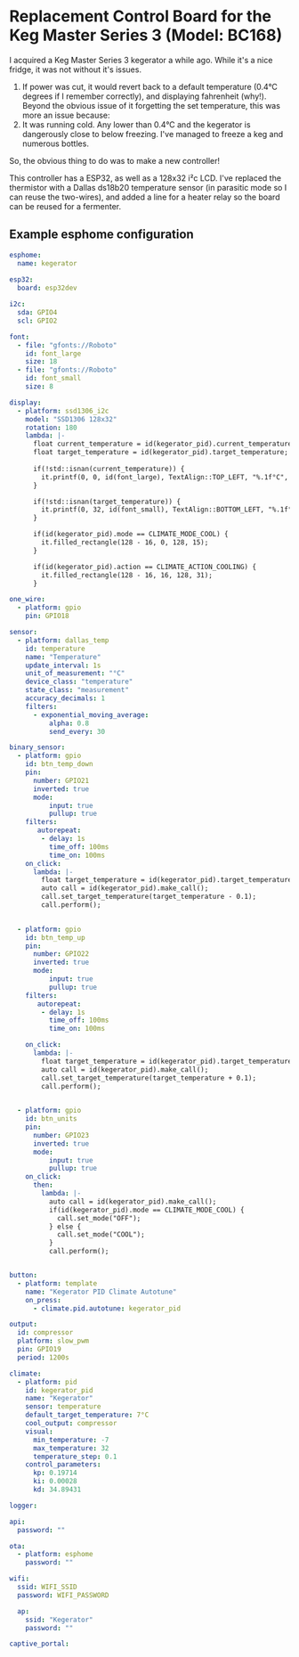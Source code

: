 # Replacement Control Board for the Keg Master Series 3 (Model: BC168)

I acquired a Keg Master Series 3 kegerator a while ago. While it's a nice fridge, it was not without it's issues.

1. If power was cut, it would revert back to a default temperature (0.4°C degrees if I remember correctly), and displaying fahrenheit (why!). Beyond the obvious issue of it forgetting the set temperature, this was more an issue because:
2. It was running cold. Any lower than 0.4°C and the kegerator is dangerously close to below freezing. I've managed to freeze a keg and numerous bottles.

So, the obvious thing to do was to make a new controller!

This controller has a ESP32, as well as a 128x32 i²c LCD. I've replaced the thermistor with a Dallas ds18b20 temperature sensor (in parasitic mode so I can reuse the two-wires), and added a line for a heater relay so the board can be reused for a fermenter.

## Example esphome configuration

```yaml
esphome:
  name: kegerator
  
esp32:
  board: esp32dev

i2c:
  sda: GPIO4
  scl: GPIO2

font:
  - file: "gfonts://Roboto"
    id: font_large
    size: 18
  - file: "gfonts://Roboto"
    id: font_small
    size: 8

display:
  - platform: ssd1306_i2c
    model: "SSD1306 128x32"
    rotation: 180
    lambda: |-
      float current_temperature = id(kegerator_pid).current_temperature;
      float target_temperature = id(kegerator_pid).target_temperature;
      
      if(!std::isnan(current_temperature)) {
        it.printf(0, 0, id(font_large), TextAlign::TOP_LEFT, "%.1f°C", current_temperature);
      }

      if(!std::isnan(target_temperature)) {
        it.printf(0, 32, id(font_small), TextAlign::BOTTOM_LEFT, "%.1f°C", target_temperature);
      }

      if(id(kegerator_pid).mode == CLIMATE_MODE_COOL) {
        it.filled_rectangle(128 - 16, 0, 128, 15);
      }

      if(id(kegerator_pid).action == CLIMATE_ACTION_COOLING) {
        it.filled_rectangle(128 - 16, 16, 128, 31);
      }

one_wire:
  - platform: gpio
    pin: GPIO18

sensor:
  - platform: dallas_temp
    id: temperature
    name: "Temperature"
    update_interval: 1s
    unit_of_measurement: "°C"
    device_class: "temperature"
    state_class: "measurement"
    accuracy_decimals: 1
    filters:
      - exponential_moving_average:
          alpha: 0.8
          send_every: 30

binary_sensor:
  - platform: gpio
    id: btn_temp_down
    pin: 
      number: GPIO21
      inverted: true
      mode:
          input: true
          pullup: true
    filters:
       autorepeat:
        - delay: 1s
          time_off: 100ms
          time_on: 100ms
    on_click:
      lambda: |-
        float target_temperature = id(kegerator_pid).target_temperature;
        auto call = id(kegerator_pid).make_call();
        call.set_target_temperature(target_temperature - 0.1);
        call.perform();
    

  - platform: gpio
    id: btn_temp_up
    pin:
      number: GPIO22
      inverted: true
      mode:
          input: true
          pullup: true
    filters:
       autorepeat:
        - delay: 1s
          time_off: 100ms
          time_on: 100ms

    on_click:
      lambda: |-
        float target_temperature = id(kegerator_pid).target_temperature;
        auto call = id(kegerator_pid).make_call();
        call.set_target_temperature(target_temperature + 0.1);
        call.perform();
          

  - platform: gpio
    id: btn_units
    pin: 
      number: GPIO23
      inverted: true
      mode:
          input: true
          pullup: true
    on_click:
      then:
        lambda: |-
          auto call = id(kegerator_pid).make_call();
          if(id(kegerator_pid).mode == CLIMATE_MODE_COOL) {
            call.set_mode("OFF");
          } else {
            call.set_mode("COOL");
          }
          call.perform();


button:
  - platform: template
    name: "Kegerator PID Climate Autotune"
    on_press:
      - climate.pid.autotune: kegerator_pid

output:
  id: compressor
  platform: slow_pwm
  pin: GPIO19
  period: 1200s

climate:
  - platform: pid
    id: kegerator_pid
    name: "Kegerator"
    sensor: temperature
    default_target_temperature: 7°C
    cool_output: compressor
    visual:
      min_temperature: -7
      max_temperature: 32
      temperature_step: 0.1
    control_parameters:
      kp: 0.19714
      ki: 0.00028
      kd: 34.89431

logger:

api:
  password: ""

ota:
  - platform: esphome
    password: ""

wifi:
  ssid: WIFI_SSID
  password: WIFI_PASSWORD

  ap:
    ssid: "Kegerator"
    password: ""

captive_portal:
```

